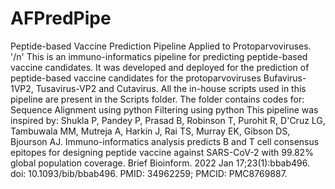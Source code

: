 # AFPredPipe
Peptide-based Vaccine Prediction Pipeline Applied to Protoparvoviruses. '/n'
This is an immuno-informatics pipeline for predicting peptide-based vaccine candidates. It was developed and deployed for the prediction of peptide-based vaccine candidates for the protoparvoviruses Bufavirus-1VP2, Tusavirus-VP2 and Cutavirus.
All the in-house scripts used in this pipeline are present in the Scripts folder. The folder contains codes for:
  Sequence Alignment using python
  Filtering using python
This pipeline was inspired by: Shukla P, Pandey P, Prasad B, Robinson T, Purohit R, D'Cruz LG, Tambuwala MM, Mutreja A, Harkin J, Rai TS, Murray EK, Gibson DS, Bjourson AJ. Immuno-informatics analysis predicts B and T cell consensus epitopes for designing peptide vaccine against SARS-CoV-2 with 99.82% global population coverage. Brief Bioinform. 2022 Jan 17;23(1):bbab496. doi: 10.1093/bib/bbab496. PMID: 34962259; PMCID: PMC8769887.
